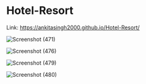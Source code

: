 # Hotel-Resort
Link: https://ankitasingh2000.github.io/Hotel-Resort/


![Screenshot (471)](https://github.com/AnkitaSingh2000/Hotel-Resort/assets/89559467/903b7a1e-1bd7-46a9-9629-d8895dcfbb56)

![Screenshot (476)](https://github.com/AnkitaSingh2000/Hotel-Resort/assets/89559467/00d205f7-18a0-4b8a-90d3-f1e1ccbbface)

![Screenshot (479)](https://github.com/AnkitaSingh2000/Hotel-Resort/assets/89559467/6b782529-b01d-49ef-9d03-4dff69feebd2)

![Screenshot (480)](https://github.com/AnkitaSingh2000/Hotel-Resort/assets/89559467/a40c2b0b-2168-4bce-8fea-a96e3d901ebf)
